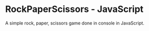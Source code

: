 # RockPaperScissors - JavaScript
A simple rock, paper, scissors game done in console in JavaScript.
